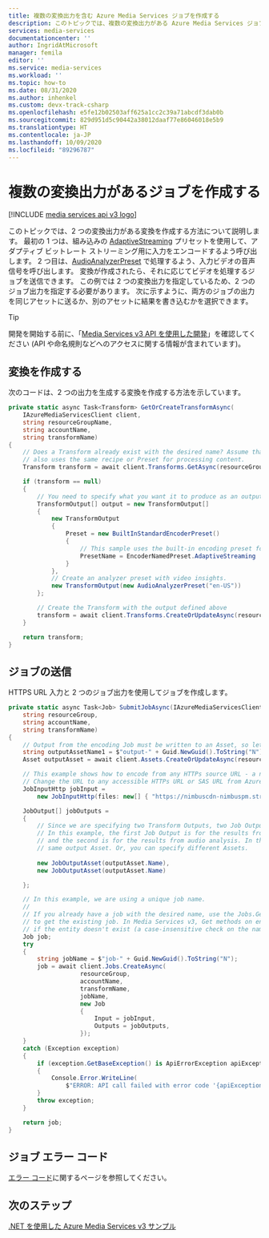 ```yaml
---
title: 複数の変換出力を含む Azure Media Services ジョブを作成する
description: このトピックでは、複数の変換出力がある Azure Media Services ジョブを作成する方法について説明します。
services: media-services
documentationcenter: ''
author: IngridAtMicrosoft
manager: femila
editor: ''
ms.service: media-services
ms.workload: ''
ms.topic: how-to
ms.date: 08/31/2020
ms.author: inhenkel
ms.custom: devx-track-csharp
ms.openlocfilehash: e5fe12b02503aff625a1cc2c39a71abcdf3dab0b
ms.sourcegitcommit: 829d951d5c90442a38012daaf77e86046018e5b9
ms.translationtype: HT
ms.contentlocale: ja-JP
ms.lasthandoff: 10/09/2020
ms.locfileid: "89296787"
---
```

# <a name="create-a-job-with-multiple-transform-outputs"></a>複数の変換出力があるジョブを作成する

[!INCLUDE [media services api v3 logo](./includes/v3-hr.md)]

このトピックでは、2 つの変換出力がある変換を作成する方法について説明します。 最初の 1 つは、組み込みの [AdaptiveStreaming](encoding-concept.md#builtinstandardencoderpreset) プリセットを使用して、アダプティブ ビットレート ストリーミング用に入力をエンコードするよう呼び出します。 2 つ目は、[AudioAnalyzerPreset](analyzing-video-audio-files-concept.md#built-in-presets) で処理するよう、入力ビデオの音声信号を呼び出します。 変換が作成されたら、それに応じてビデオを処理するジョブを送信できます。 この例では 2 つの変換出力を指定しているため、2 つのジョブ出力を指定する必要があります。 次に示すように、両方のジョブの出力を同じアセットに送るか、別のアセットに結果を書き込むかを選択できます。
 

> [!TIP]
> 開発を開始する前に、「[Media Services v3 API を使用した開発](media-services-apis-overview.md)」を確認してください (API や命名規則などへのアクセスに関する情報が含まれています)。

## <a name="create-a-transform"></a>変換を作成する

次のコードは、2 つの出力を生成する変換を作成する方法を示しています。

```csharp
private static async Task<Transform> GetOrCreateTransformAsync(
    IAzureMediaServicesClient client,
    string resourceGroupName,
    string accountName,
    string transformName)
{
    // Does a Transform already exist with the desired name? Assume that an existing Transform with the desired name
    // also uses the same recipe or Preset for processing content.
    Transform transform = await client.Transforms.GetAsync(resourceGroupName, accountName, transformName);

    if (transform == null)
    {
        // You need to specify what you want it to produce as an output
        TransformOutput[] output = new TransformOutput[]
        {
            new TransformOutput
            {
                Preset = new BuiltInStandardEncoderPreset()
                {
                    // This sample uses the built-in encoding preset for Adaptive Bitrate Streaming.
                    PresetName = EncoderNamedPreset.AdaptiveStreaming
                }
            },
            // Create an analyzer preset with video insights.
            new TransformOutput(new AudioAnalyzerPreset("en-US"))
        };

        // Create the Transform with the output defined above
        transform = await client.Transforms.CreateOrUpdateAsync(resourceGroupName, accountName, transformName, output);
    }

    return transform;
}
```
## <a name="submit-a-job"></a>ジョブの送信

HTTPS URL 入力と 2 つのジョブ出力を使用してジョブを作成します。

```csharp
private static async Task<Job> SubmitJobAsync(IAzureMediaServicesClient client,
    string resourceGroup,
    string accountName,
    string transformName)
{
    // Output from the encoding Job must be written to an Asset, so let's create one
    string outputAssetName1 = $"output-" + Guid.NewGuid().ToString("N");
    Asset outputAsset = await client.Assets.CreateOrUpdateAsync(resourceGroup, accountName, outputAssetName1, new Asset());

    // This example shows how to encode from any HTTPs source URL - a new feature of the v3 API.  
    // Change the URL to any accessible HTTPs URL or SAS URL from Azure.
    JobInputHttp jobInput =
        new JobInputHttp(files: new[] { "https://nimbuscdn-nimbuspm.streaming.mediaservices.windows.net/2b533311-b215-4409-80af-529c3e853622/Ignite-short.mp4" });

    JobOutput[] jobOutputs =
    {
        // Since we are specifying two Transform Outputs, two Job Outputs are needed.
        // In this example, the first Job Output is for the results from adaptive bitrate encoding,
        // and the second is for the results from audio analysis. In this example, both are written to the
        // same output Asset. Or, you can specify different Assets.
        
        new JobOutputAsset(outputAsset.Name),
        new JobOutputAsset(outputAsset.Name)

    };

    // In this example, we are using a unique job name.
    //
    // If you already have a job with the desired name, use the Jobs.Get method
    // to get the existing job. In Media Services v3, Get methods on entities returns null 
    // if the entity doesn't exist (a case-insensitive check on the name).
    Job job;
    try
    {
        string jobName = $"job-" + Guid.NewGuid().ToString("N");
        job = await client.Jobs.CreateAsync(
                    resourceGroup,
                    accountName,
                    transformName,
                    jobName,
                    new Job
                    {
                        Input = jobInput,
                        Outputs = jobOutputs,
                    });
    }
    catch (Exception exception)
    {
        if (exception.GetBaseException() is ApiErrorException apiException)
        {
            Console.Error.WriteLine(
                $"ERROR: API call failed with error code '{apiException.Body.Error.Code}' and message '{apiException.Body.Error.Message}'.");
        }
        throw exception;
    }

    return job;
}
```
## <a name="job-error-codes"></a>ジョブ エラー コード

[エラー コード](/rest/api/media/jobs/get#joberrorcode)に関するページを参照してください。

## <a name="next-steps"></a>次のステップ

[.NET を使用した Azure Media Services v3 サンプル](https://github.com/Azure-Samples/media-services-v3-dotnet/tree/master/) 
